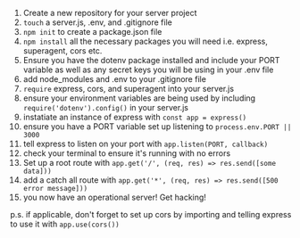 1. Create a new repository for your server project
2. ```touch``` a server.js, .env, and .gitignore file
3. ```npm init``` to create a package.json file
4. ```npm install``` all the necessary packages you will need i.e. express, superagent, cors etc.
5. Ensure you have the dotenv package installed and include your PORT variable as well as any secret keys you will be using in your .env file
6. add node_modules and .env to your .gitignore file
7. ```require``` express, cors, and superagent into your server.js
8. ensure your environment variables are being used by including ```require('dotenv').config()``` in your server.js
9. instatiate an instance of express with ```const app = express()```
10. ensure you have a PORT variable set up listening to ```process.env.PORT || 3000```
11. tell express to listen on your port with ```app.listen(PORT, callback)```
12. check your terminal to ensure it's running with no errors
13. Set up a root route with ```app.get('/', (req, res) => res.send([some data]))```
14. add a catch all route with ```app.get('*', (req, res) => res.send([500 error message]))```
15. you now have an operational server! Get hacking!

p.s. if applicable, don't forget to set up cors by importing and telling express to use it with ```app.use(cors())```